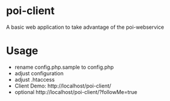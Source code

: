 poi-client
==========

A basic web application to take advantage of the poi-webservice


Usage
==========

* rename config.php.sample to config.php
* adjust configuration
* adjust .htaccess
* Client Demo: http://localhost/poi-client/
* optional http://localhost/poi-client/?followMe=true
